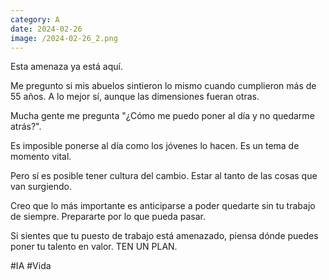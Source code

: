 ```yaml
--- 
category: A 
date: 2024-02-26 
image: /2024-02-26_2.png 
--- 
```


Esta amenaza ya está aquí. 

Me pregunto si mis abuelos sintieron lo mismo cuando cumplieron más de 55 años. A lo mejor sí, aunque las dimensiones fueran otras. 

Mucha gente me pregunta "¿Cómo me puedo poner al día y no quedarme atrás?". 

Es imposible ponerse al día como los jóvenes lo hacen. Es un tema de momento vital. 

Pero sí es posible tener cultura del cambio. Estar al tanto de las cosas que van surgiendo. 

Creo que lo más importante es anticiparse a poder quedarte sin tu trabajo de siempre. Prepararte por lo que pueda pasar. 

Si sientes que tu puesto de trabajo está amenazado, piensa dónde puedes poner tu talento en valor. TEN UN PLAN. 

#IA #Vida